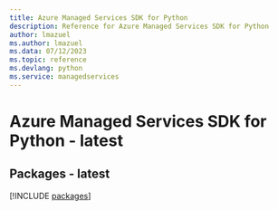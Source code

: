 ```yaml
---
title: Azure Managed Services SDK for Python
description: Reference for Azure Managed Services SDK for Python
author: lmazuel
ms.author: lmazuel
ms.data: 07/12/2023
ms.topic: reference
ms.devlang: python
ms.service: managedservices
---
```

# Azure Managed Services SDK for Python - latest
## Packages - latest
[!INCLUDE [packages](managed-services-index.md)]
